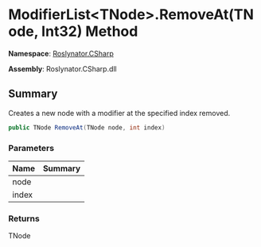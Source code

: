 # ModifierList\<TNode>\.RemoveAt\(TNode, Int32\) Method

**Namespace**: [Roslynator.CSharp](../../README.md)

**Assembly**: Roslynator\.CSharp\.dll

## Summary

Creates a new node with a modifier at the specified index removed\.

```csharp
public TNode RemoveAt(TNode node, int index)
```

### Parameters

| Name | Summary |
| ---- | ------- |
| node | |
| index | |

### Returns

TNode

